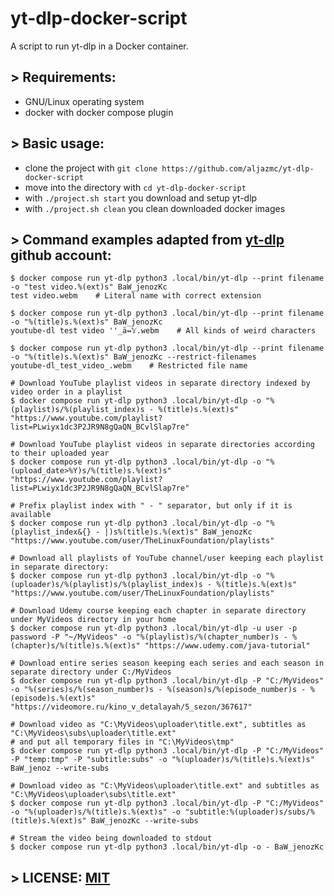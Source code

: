 # yt-dlp-docker-script
A script to run yt-dlp in a Docker container.

## > Requirements:

* GNU/Linux operating system
* docker with docker compose plugin

## > Basic usage:

* clone the project with `git clone https://github.com/aljazmc/yt-dlp-docker-script`
* move into the directory with `cd yt-dlp-docker-script`
* with `./project.sh start` you download and setup yt-dlp
* with `./project.sh clean` you clean downloaded docker images

## > Command examples adapted from [yt-dlp](https://github.com/yt-dlp/yt-dlp) github account:
```
$ docker compose run yt-dlp python3 .local/bin/yt-dlp --print filename -o "test video.%(ext)s" BaW_jenozKc
test video.webm    # Literal name with correct extension

$ docker compose run yt-dlp python3 .local/bin/yt-dlp --print filename -o "%(title)s.%(ext)s" BaW_jenozKc
youtube-dl test video ''_ä↭𝕐.webm    # All kinds of weird characters

$ docker compose run yt-dlp python3 .local/bin/yt-dlp --print filename -o "%(title)s.%(ext)s" BaW_jenozKc --restrict-filenames
youtube-dl_test_video_.webm    # Restricted file name

# Download YouTube playlist videos in separate directory indexed by video order in a playlist
$ docker compose run yt-dlp python3 .local/bin/yt-dlp -o "%(playlist)s/%(playlist_index)s - %(title)s.%(ext)s" "https://www.youtube.com/playlist?list=PLwiyx1dc3P2JR9N8gQaQN_BCvlSlap7re"

# Download YouTube playlist videos in separate directories according to their uploaded year
$ docker compose run yt-dlp python3 .local/bin/yt-dlp -o "%(upload_date>%Y)s/%(title)s.%(ext)s" "https://www.youtube.com/playlist?list=PLwiyx1dc3P2JR9N8gQaQN_BCvlSlap7re"

# Prefix playlist index with " - " separator, but only if it is available
$ docker compose run yt-dlp python3 .local/bin/yt-dlp -o "%(playlist_index&{} - |)s%(title)s.%(ext)s" BaW_jenozKc "https://www.youtube.com/user/TheLinuxFoundation/playlists"

# Download all playlists of YouTube channel/user keeping each playlist in separate directory:
$ docker compose run yt-dlp python3 .local/bin/yt-dlp -o "%(uploader)s/%(playlist)s/%(playlist_index)s - %(title)s.%(ext)s" "https://www.youtube.com/user/TheLinuxFoundation/playlists"

# Download Udemy course keeping each chapter in separate directory under MyVideos directory in your home
$ docker compose run yt-dlp python3 .local/bin/yt-dlp -u user -p password -P "~/MyVideos" -o "%(playlist)s/%(chapter_number)s - %(chapter)s/%(title)s.%(ext)s" "https://www.udemy.com/java-tutorial"

# Download entire series season keeping each series and each season in separate directory under C:/MyVideos
$ docker compose run yt-dlp python3 .local/bin/yt-dlp -P "C:/MyVideos" -o "%(series)s/%(season_number)s - %(season)s/%(episode_number)s - %(episode)s.%(ext)s" "https://videomore.ru/kino_v_detalayah/5_sezon/367617"

# Download video as "C:\MyVideos\uploader\title.ext", subtitles as "C:\MyVideos\subs\uploader\title.ext"
# and put all temporary files in "C:\MyVideos\tmp"
$ docker compose run yt-dlp python3 .local/bin/yt-dlp -P "C:/MyVideos" -P "temp:tmp" -P "subtitle:subs" -o "%(uploader)s/%(title)s.%(ext)s" BaW_jenoz --write-subs

# Download video as "C:\MyVideos\uploader\title.ext" and subtitles as "C:\MyVideos\uploader\subs\title.ext"
$ docker compose run yt-dlp python3 .local/bin/yt-dlp -P "C:/MyVideos" -o "%(uploader)s/%(title)s.%(ext)s" -o "subtitle:%(uploader)s/subs/%(title)s.%(ext)s" BaW_jenozKc --write-subs

# Stream the video being downloaded to stdout
$ docker compose run yt-dlp python3 .local/bin/yt-dlp -o - BaW_jenozKc
```

## > LICENSE: [MIT](https://github.com/aljazmc/yt-dlp-docker-script/blob/main/LICENSE)
